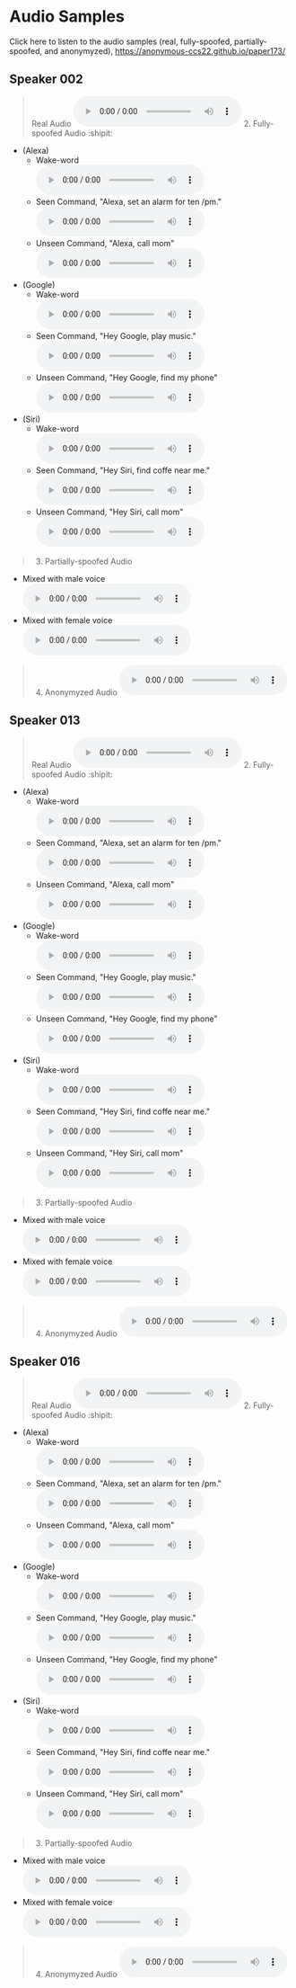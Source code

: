 # Audio Samples
Click here to listen to the audio samples (real, fully-spoofed, partially-spoofed, and anonymyzed), https://anonymous-ccs22.github.io/paper173/

## Speaker 002
> Real Audio 
<audio controls="controls"><source type="audio/wav" src="samples/real/002_2_alexa.wav"></source></audio> 
> 2. Fully-spoofed Audio :shipit:
   - (Alexa)
     - Wake-word <br />
       <audio controls="controls"><source type="audio/wav" src="samples/fully-spoofed/002_alexa_0_wakeword.wav"></source></audio> 
     - Seen Command, "Alexa, set an alarm for ten /pm." <br />
       <audio controls="controls"><source type="audio/wav" src="samples/fully-spoofed/002_alexa_5_seen.wav"></source></audio>
     - Unseen Command, "Alexa, call mom" <br />
       <audio controls="controls"><source type="audio/wav" src="samples/fully-spoofed/002_alexa_23_unseen.wav"></source></audio>
   - (Google)
     - Wake-word <br />
       <audio controls="controls"><source type="audio/wav" src="samples/fully-spoofed/002_google_25_wakeword.wav"></source></audio> 
     - Seen Command, "Hey Google, play music." <br />
       <audio controls="controls"><source type="audio/wav" src="samples/fully-spoofed/002_google_45_seen.wav"></source></audio>
     - Unseen Command, "Hey Google, find my phone" <br />
       <audio controls="controls"><source type="audio/wav" src="samples/fully-spoofed/002_google_42_unseen.wav"></source></audio>
   - (Siri)
     - Wake-word <br />
       <audio controls="controls"><source type="audio/wav" src="samples/fully-spoofed/002_siri_50_wakeword.wav"></source></audio> 
     - Seen Command, "Hey Siri, find coffe near me." <br />
       <audio controls="controls"><source type="audio/wav" src="samples/fully-spoofed/002_siri_54_seen.wav"></source></audio>
     - Unseen Command, "Hey Siri, call mom" <br />
       <audio controls="controls"><source type="audio/wav" src="samples/fully-spoofed/002_siri_69_unseen.wav"></source></audio>
> 3. Partially-spoofed Audio
   - Mixed with male voice <br />
     <audio controls="controls"><source type="audio/wav" src="samples/partially-spoofed/002_2_male.wav"></source></audio>
   - Mixed with female voice <br />
     <audio controls="controls"><source type="audio/wav" src="samples/partially-spoofed/002_2_female.wav"></source></audio>
> 4. Anonymyzed Audio 
<audio controls="controls"><source type="audio/wav" src="samples/anonymyzed/002_2_1_anon.wav"></source></audio> 

## Speaker 013
> Real Audio 
<audio controls="controls"><source type="audio/wav" src="samples/real/013_2_alexa.wav"></source></audio> 
> 2. Fully-spoofed Audio :shipit:
   - (Alexa)
     - Wake-word <br />
       <audio controls="controls"><source type="audio/wav" src="samples/fully-spoofed/013_alexa_0_wakeword.wav"></source></audio> 
     - Seen Command, "Alexa, set an alarm for ten /pm." <br />
       <audio controls="controls"><source type="audio/wav" src="samples/fully-spoofed/013_alexa_5_seen.wav"></source></audio>
     - Unseen Command, "Alexa, call mom" <br />
       <audio controls="controls"><source type="audio/wav" src="samples/fully-spoofed/013_alexa_23_unseen.wav"></source></audio>   
   - (Google)
     - Wake-word <br />
       <audio controls="controls"><source type="audio/wav" src="samples/fully-spoofed/013_google_25_wakeword.wav"></source></audio> 
     - Seen Command, "Hey Google, play music." <br />
       <audio controls="controls"><source type="audio/wav" src="samples/fully-spoofed/013_google_45_seen.wav"></source></audio>
     - Unseen Command, "Hey Google, find my phone" <br />
       <audio controls="controls"><source type="audio/wav" src="samples/fully-spoofed/013_google_42_unseen.wav"></source></audio>
   - (Siri)
     - Wake-word <br />
       <audio controls="controls"><source type="audio/wav" src="samples/fully-spoofed/013_siri_50_wakeword.wav"></source></audio> 
     - Seen Command, "Hey Siri, find coffe near me." <br />
       <audio controls="controls"><source type="audio/wav" src="samples/fully-spoofed/013_siri_54_seen.wav"></source></audio>
     - Unseen Command, "Hey Siri, call mom" <br />
       <audio controls="controls"><source type="audio/wav" src="samples/fully-spoofed/013_siri_68_unseen.wav"></source></audio>
> 3. Partially-spoofed Audio
   - Mixed with male voice <br />
     <audio controls="controls"><source type="audio/wav" src="samples/partially-spoofed/013_2_male.wav"></source></audio>
   - Mixed with female voice <br />
     <audio controls="controls"><source type="audio/wav" src="samples/partially-spoofed/013_2_female.wav"></source></audio>
> 4. Anonymyzed Audio
<audio controls="controls"><source type="audio/wav" src="samples/anonymyzed/013_2_1_anon.wav"></source></audio> 

## Speaker 016
> Real Audio 
<audio controls="controls"><source type="audio/wav" src="samples/real/016_2_alexa.wav"></source></audio> 
> 2. Fully-spoofed Audio :shipit:
   - (Alexa)
     - Wake-word <br />
       <audio controls="controls"><source type="audio/wav" src="samples/fully-spoofed/016_alexa_0_wakeword.wav"></source></audio> 
     - Seen Command, "Alexa, set an alarm for ten /pm." <br />
       <audio controls="controls"><source type="audio/wav" src="samples/fully-spoofed/016_alexa_5_seen.wav"></source></audio>
     - Unseen Command, "Alexa, call mom" <br />
       <audio controls="controls"><source type="audio/wav" src="samples/fully-spoofed/016_alexa_23_unseen.wav"></source></audio>
   - (Google)
     - Wake-word <br />
       <audio controls="controls"><source type="audio/wav" src="samples/fully-spoofed/016_google_25_wakeword.wav"></source></audio> 
     - Seen Command, "Hey Google, play music." <br />
       <audio controls="controls"><source type="audio/wav" src="samples/fully-spoofed/016_google_45_seen.wav"></source></audio>
     - Unseen Command, "Hey Google, find my phone" <br />
       <audio controls="controls"><source type="audio/wav" src="samples/fully-spoofed/016_google_42_unseen.wav"></source></audio>
   - (Siri)
     - Wake-word <br />
       <audio controls="controls"><source type="audio/wav" src="samples/fully-spoofed/016_siri_50_wakeword.wav"></source></audio> 
     - Seen Command, "Hey Siri, find coffe near me." <br />
       <audio controls="controls"><source type="audio/wav" src="samples/fully-spoofed/016_siri_54_seen.wav"></source></audio>
     - Unseen Command, "Hey Siri, call mom" <br />
       <audio controls="controls"><source type="audio/wav" src="samples/fully-spoofed/016_siri_68_unseen.wav"></source></audio>
> 3. Partially-spoofed Audio
   - Mixed with male voice <br />
     <audio controls="controls"><source type="audio/wav" src="samples/partially-spoofed/016_2_male.wav"></source></audio>
   - Mixed with female voice <br />
     <audio controls="controls"><source type="audio/wav" src="samples/partially-spoofed/016_2_female.wav"></source></audio>
> 4. Anonymyzed Audio
<audio controls="controls"><source type="audio/wav" src="samples/anonymyzed/016_2_1_anon.wav"></source></audio> 

